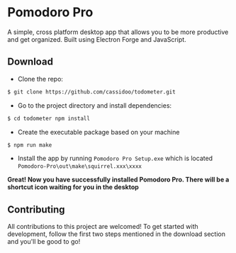 # Pomodoro Pro
A simple, cross platform desktop app that allows you to be more productive and get organized. Built using Electron Forge and JavaScript.

## Download
- Clone the repo:
```bash
$ git clone https://github.com/cassidoo/todometer.git
```

- Go to the project directory and install dependencies:
```bash
$ cd todometer npm install
```

- Create the executable package based on your machine
```bash
$ npm run make
```

- Install the app by running `Pomodoro Pro Setup.exe` which is located `Pomodoro-Pro\out\make\squirrel.xxx\xxxx`

**Great! Now you have successfully installed Pomodoro Pro. There will be a shortcut icon waiting for you in the desktop**

## Contributing
All contributions to this project are welcomed! To get started with development, follow the first two steps mentioned in the download section and you'll be good to go!
